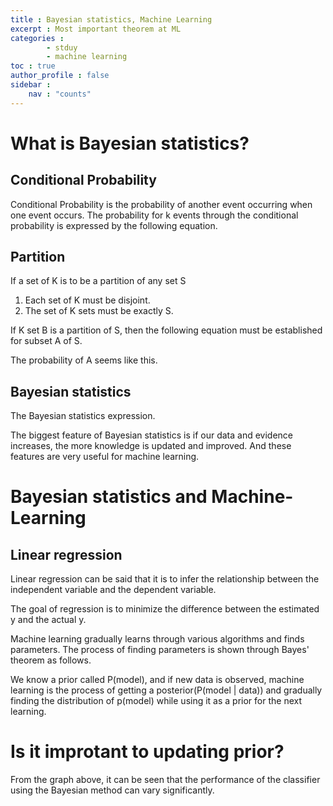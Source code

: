```yaml
---
title : Bayesian statistics, Machine Learning
excerpt : Most important theorem at ML
categories :
        - stduy
        - machine learning
toc : true
author_profile : false
sidebar :
    nav : "counts"
---
```


# What is Bayesian statistics?

## Conditional Probability
Conditional Probability is the probability of another event occurring when one event occurs.
The probability for k events through the conditional probability is expressed by the following equation.

## Partition
If a set of K is to be a partition of any set S
1. Each set of K must be disjoint.
2. The set of K sets must be exactly S.
   
If K set B is a partition of S, then the following equation must be established for subset A of S.

The probability of A seems like this.


## Bayesian statistics

The Bayesian statistics expression.

The biggest feature of Bayesian statistics is if our data and evidence increases, the more knowledge is updated and improved.
And these features are very useful for machine learning.

# Bayesian statistics and Machine-Learning

## Linear regression
Linear regression can be said that it is to infer the relationship between the independent variable and the dependent variable.


The goal of regression is to minimize the difference between the estimated y and the actual y.


Machine learning gradually learns through various algorithms and finds parameters.
The process of finding parameters is shown through Bayes' theorem as follows.

We know a prior called P(model), and if new data is observed, machine learning is the process of getting a
posterior(P(model | data)) and gradually finding the distribution of p(model) while using it as a prior for the next learning.

# Is it improtant to updating prior?


From the graph above, it can be seen that the performance of the classifier using the Bayesian method can vary significantly.
